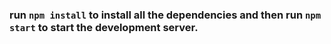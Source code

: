 ### run ```npm install``` to install all the dependencies and then run ```npm start``` to start the development server.